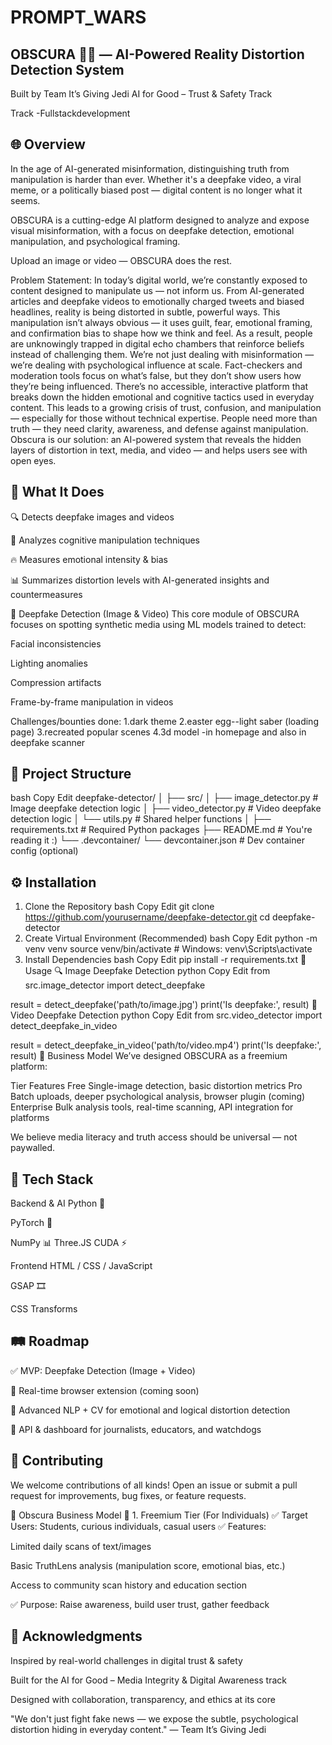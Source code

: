# PROMPT_WARS
## OBSCURA 🕵️‍♀️ — AI-Powered Reality Distortion Detection System
Built by Team It’s Giving Jedi
AI for Good – Trust & Safety Track

Track -Fullstackdevelopment 

## 🌐 Overview
In the age of AI-generated misinformation, distinguishing truth from manipulation is harder than ever. Whether it's a deepfake video, a viral meme, or a politically biased post — digital content is no longer what it seems.

OBSCURA is a cutting-edge AI platform designed to analyze and expose visual misinformation, with a focus on deepfake detection, emotional manipulation, and psychological framing.

Upload an image or video — OBSCURA does the rest.

Problem Statement:
In today’s digital world, we’re constantly exposed to content designed to manipulate us — not inform us.
From AI-generated articles and deepfake videos to emotionally charged tweets and biased headlines, reality is being distorted in subtle, powerful ways.
This manipulation isn’t always obvious — it uses guilt, fear, emotional framing, and confirmation bias to shape how we think and feel.
As a result, people are unknowingly trapped in digital echo chambers that reinforce beliefs instead of challenging them.
We’re not just dealing with misinformation — we’re dealing with psychological influence at scale.
Fact-checkers and moderation tools focus on what’s false, but they don’t show users how they’re being influenced.
There’s no accessible, interactive platform that breaks down the hidden emotional and cognitive tactics used in everyday content.
This leads to a growing crisis of trust, confusion, and manipulation — especially for those without technical expertise.
People need more than truth — they need clarity, awareness, and defense against manipulation.
Obscura is our solution: an AI-powered system that reveals the hidden layers of distortion in text, media, and video — and helps users see with open eyes.

## 🎯 What It Does
🔍 Detects deepfake images and videos

🧠 Analyzes cognitive manipulation techniques

🔥 Measures emotional intensity & bias

📊 Summarizes distortion levels with AI-generated insights and countermeasures

🧪 Deepfake Detection (Image & Video)
This core module of OBSCURA focuses on spotting synthetic media using ML models trained to detect:

Facial inconsistencies

Lighting anomalies

Compression artifacts

Frame-by-frame manipulation in videos

Challenges/bounties done:
1.dark theme
2.easter egg--light saber (loading page)
3.recreated popular scenes 
4.3d model -in homepage and also in deepfake scanner 

## 📁 Project Structure
bash
Copy
Edit
deepfake-detector/
│
├── src/
│   ├── image_detector.py      # Image deepfake detection logic
│   ├── video_detector.py      # Video deepfake detection logic
│   └── utils.py               # Shared helper functions
│
├── requirements.txt           # Required Python packages
├── README.md                  # You're reading it :)
└── .devcontainer/
    └── devcontainer.json      # Dev container config (optional)
## ⚙️ Installation
1. Clone the Repository
bash
Copy
Edit
git clone https://github.com/yourusername/deepfake-detector.git
cd deepfake-detector
2. Create Virtual Environment (Recommended)
bash
Copy
Edit
python -m venv venv
source venv/bin/activate  # Windows: venv\Scripts\activate
3. Install Dependencies
bash
Copy
Edit
pip install -r requirements.txt
🧪 Usage
🔍 Image Deepfake Detection
python
Copy
Edit
from src.image_detector import detect_deepfake

result = detect_deepfake('path/to/image.jpg')
print('Is deepfake:', result)
🎥 Video Deepfake Detection
python
Copy
Edit
from src.video_detector import detect_deepfake_in_video

result = detect_deepfake_in_video('path/to/video.mp4')
print('Is deepfake:', result)
💼 Business Model
We’ve designed OBSCURA as a freemium platform:

Tier	Features
Free	Single-image detection, basic distortion metrics
Pro	Batch uploads, deeper psychological analysis, browser plugin (coming)
Enterprise	Bulk analysis tools, real-time scanning, API integration for platforms

We believe media literacy and truth access should be universal — not paywalled.

## 🔧 Tech Stack
Backend & AI
Python 🐍

PyTorch 🔬

NumPy 📊
Three.JS
CUDA ⚡

Frontend
HTML / CSS / JavaScript

GSAP 🎞️

CSS Transforms

## 🛤 Roadmap
✅ MVP: Deepfake Detection (Image + Video)

🚀 Real-time browser extension (coming soon)

🧠 Advanced NLP + CV for emotional and logical distortion detection

🧩 API & dashboard for journalists, educators, and watchdogs

## 🤝 Contributing
We welcome contributions of all kinds!
Open an issue or submit a pull request for improvements, bug fixes, or feature requests.

💼 Obscura Business Model
🔹 1. Freemium Tier (For Individuals)
✅ Target Users: Students, curious individuals, casual users
✅ Features:

Limited daily scans of text/images

Basic TruthLens analysis (manipulation score, emotional bias, etc.)

Access to community scan history and education section

✅ Purpose: Raise awareness, build user trust, gather feedback

## 🙌 Acknowledgments
Inspired by real-world challenges in digital trust & safety

Built for the AI for Good – Media Integrity & Digital Awareness track

Designed with collaboration, transparency, and ethics at its core

"We don't just fight fake news — we expose the subtle, psychological distortion hiding in everyday content."
— Team It’s Giving Jedi
